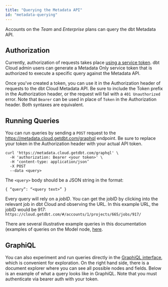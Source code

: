 ```yaml
---
title: "Querying the Metadata API"
id: "metadata-querying"
---
```

Accounts on the _Team_ and _Enterprise_ plans can query the dbt Metadata API.

## Authorization

Currently, authorization of requests takes place [using a service token](https://docs.getdbt.com/docs/dbt-cloud/dbt-cloud-api/service-tokens). dbt Cloud admin users can generate a Metadata Only service token that is authorized to execute a specific query against the Metadata API.

Once you've created a token, you can use it in the Authorization header of requests to the dbt Cloud Metadata API. Be sure to include the Token prefix in the Authorization header, or the request will fail with a `401 Unauthorized` error. Note that `Bearer` can be used in place of `Token` in the Authorization header. Both syntaxes are equivalent.

## Running Queries

You can run queries by sending a `POST` request to the https://metadata.cloud.getdbt.com/graphql endpoint. Be sure to replace your token in the Authorization header with your actual API token.

```
curl 'https://metadata.cloud.getdbt.com/graphql' \
  -H 'authorization: Bearer <your token>' \
  -H ‘content-type: application/json’
  -X POST
  --data <query>
```

The `<query>` body should be a JSON string in the format:

```
{ “query”: “<query text>” }
```

Every query will rely on a *jobID*.  You can get the jobID by clicking into the relevant job in dbt Cloud and observing the URL. In this example URL, the jobID would be 917: `https://cloud.getdbt.com/#/accounts/1/projects/665/jobs/917/`

There are several illustrative example queries in this documentation (examples of queries on the Model node, [here](/docs/dbt-cloud/dbt-cloud-api/metadata/schema/metadata-schema-model).

## GraphiQL
You can also experiment and run queries directly in the [GraphiQL interface](https://metadata.cloud.getdbt.com/graphiql), which is convenient for exploration. On the right hand side, there is a document explorer where you can see all possible nodes and fields.  Below is an example of what a query looks like in GraphiQL.  Note that you must authenticate via bearer auth with your token.

<Lightbox src="/img-next/docs/dbt-cloud/GraphiQL.png" title=""/>
